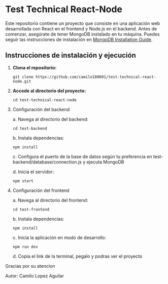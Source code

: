 # Test Technical React-Node

Este repositorio contiene un proyecto que consiste en una aplicación web desarrollada con React en el frontend y Node.js en el backend. Antes de comenzar, asegúrate de tener MongoDB instalado en tu máquina. Puedes seguir las instrucciones de instalación en [MongoDB Installation Guide](https://www.mongodb.com/docs/manual/tutorial/install-mongodb-on-windows/).

## Instrucciones de instalación y ejecución

1. **Clona el repositorio:**

   ```
   git clone https://github.com/camilo180601/test-technical-react-node.git
   ```
   
2. **Accede al directorio del proyecto:**

   ```
   cd test-technical-react-node
   ```
                                                                                                                                                                                                                                                                                                                              
3. Configuración del backend

   a. Navega al directorio del backend:

   ```
   cd test-backend
   ```
   b. Instala dependencias:

   ```
   npm install
   ```
   c. Configura el puerto de la base de datos según tu preferencia en test-backend/database/connection.js y ejecuta MongoDB

   d. Inicia el servidor:
  
   ```
   npm start
   ```
4. Configuración del frontend
   
   a. Navega al directorio del frontend:
   
   ```
   cd test-frontend
   ```

   b. Instala dependencias:

   ```
   npm install
   ```

   c. Inicia la aplicación en modo de desarrollo:

   ```
   npm run dev
   ```

   d. Copia el link de la terminal, pegalo y podras ver el proyecto

Gracias por su atencion 

Autor: Camilo Lopez Aguilar

  
